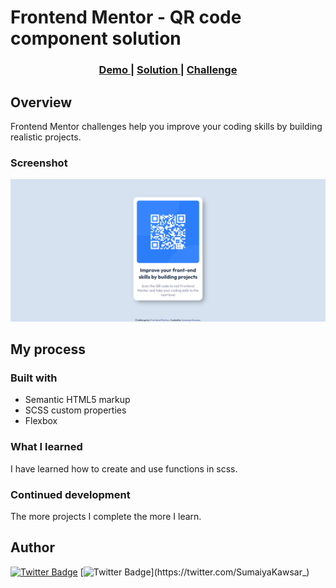 # Frontend Mentor - QR code component solution

<div align="center">
  <h3>
    <a href="https://sumaiyakawsar.github.io/Devchallenges-by-SK/Responsive_Web_Developer/challenge_1-404_not_found">
      Demo
    </a>
    <span> | </span>
    <a href="https://github.com/sumaiyakawsar/Devchallenges-by-SK/tree/main/Responsive_Web_Developer/challenge_1-404_not_found">
      Solution
    </a>
    <span> | </span>
    <a href="https://www.frontendmentor.io/challenges/qr-code-component-iux_sIO_H">
      Challenge
    </a>
  </h3>
</div>




## Overview
 Frontend Mentor challenges help you improve your coding skills by building realistic projects. 

### Screenshot

![Screenshot of the component](/qr-code-component-project/images/screenshot.png)


## My process

### Built with

- Semantic HTML5 markup
- SCSS custom properties
- Flexbox
<!-- - Mobile-first workflow -->

### What I learned
I have learned how to create and use functions in scss.  

### Continued development

The more projects I complete the more I learn. 
 
## Author

<!-- - Website - [Add your name here](https://www.your-site.com) -->

[![Twitter Badge](https://img.shields.io/badge/-_SumaiyaKawsar_-3F54A3?style=plastic&labelColor=3F54A3&logo=frontend-mentor&logoColor=white&link=https://www.frontendmentor.io/profile/sumaiyakawsar)](https://www.frontendmentor.io/profile/sumaiyakawsar) [![Twitter Badge](https://img.shields.io/badge/-_SumaiyaKawsar_-55acee?style=plastic&labelColor=55acee&logo=twitter&logoColor=white&link=https://twitter.com/SumaiyaKawsar_)](https://twitter.com/SumaiyaKawsar_)